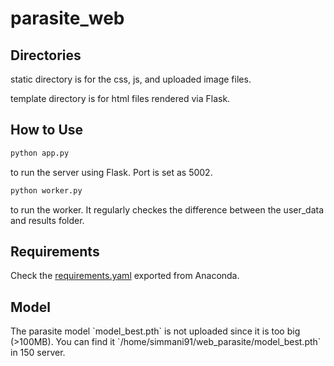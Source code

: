 # parasite_web

<h2>Directories</h2>

<p>static directory is for the css, js, and uploaded image files.</p>
<p>template directory is for html files rendered via Flask.</p>


<h2>How to Use</h2>

```bash
python app.py
```
 <p>to run the server using Flask. Port is set as 5002.</p>

```bash
python worker.py
``` 
<p>to run the worker. It regularly checkes the difference between the user_data and results folder.</p>

<h2>Requirements</h2>

Check the [requirements.yaml](requirements.yaml) exported from Anaconda.

<h2>Model</h2>
<p>The parasite model `model_best.pth` is not uploaded since it is too big (>100MB).
You can find it `/home/simmani91/web_parasite/model_best.pth` in 150 server.</p>

